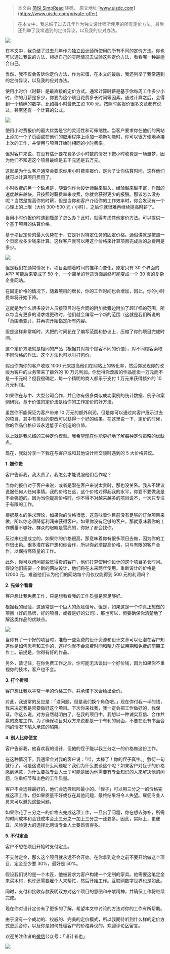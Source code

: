 > 本文由 [简悦 SimpRead](http://ksria.com/simpread/) 转码， 原文地址 [www.uisdc.com](https://www.uisdc.com/private-offer)

> 在本文中，我总结了过去几年作为独立设计师所使用的所有定价方法，最后还列举了我常遇到的定价异议，以及我的应对办法。

![](https://image.uisdc.com/wp-content/uploads/2019/06/uisdc-banner-20190624-5.jpg)

在本文中，我总结了过去几年作为独立[设计师](https://www.uisdc.com/tag/%e8%ae%be%e8%ae%a1%e5%b8%88)所使用的所有不同的定价方法。你也可以通过我说的方法，根据自己的实际情况去试验这些定价方法，看看哪一种最适合自己。

当然，我不仅会告诉你定价方法，作为彩蛋，在本文的最后，我还列举了我常遇到的定价异议，以及我的应对办法。

使用小时价（时薪）是最直接的定价方式。通常计算时薪是基于你每周工作多少小时，你的月薪是多少，你要为这个项目花费多长时间等因素。通过计算之后，会得到一个精确的数字，比如每小时最低工资 100 元。按照时薪报价很多文章都有说过，甚至还有一个计算的公式。

![](https://image.uisdc.com/wp-content/uploads/2019/06/uisdc-zy-20190624-7.jpeg)

使用小时费报价的最大优势是它的灵活性和可伸缩性。当客户要求你在他们的网站上添加一个子页面或在他们的应用程序上添加一项新功能时，你可以很方便地承接上次的工作，并使用与项目开始时相同的小时费率。

但对客户来说，在没有估计要花费多少小时数的情况下按小时收费是一场噩梦，因为他们不知道这个项目最终是五千元还是五万元。

这就是为什么客户通常会要求你用小时费率报价，是为了让你估算时间，这样他们就可以计算项目费用了。

小时收费的另一个缺点是，随着你作为设计师越来越久，经验越来越丰富，作图的速度越来越快。只按照时薪费率来收费，你就会获得更少的报酬。那该怎么没办呢？当然是提高你的时薪，但是当你和客户介绍你的工作效率时，你会发现有一个心理上的上限（大约 300-500 元 / 小时），之后你就很难再继续提高时薪了。

当用小时价报价时遇到瓶颈了怎么办？此时，就得考虑其他定价方法。可以提供一个基于项目的估算价格。

基于项目定价的最大优势在于，它是针对特定任务的固定价格。通俗讲就是按照一个页面收多少钱来计算。这样客户就可以用这个价格来计算项目完成后的总费用是多少。

![](https://image.uisdc.com/wp-content/uploads/2019/06/uisdc-zy-20190624-1.jpeg)

但是我们在通常情况下，项目会随着时间的推移而变化，原定只有 30 个界面的 APP 可能后来变成了 50 个，一个简单的登录页面最终可能变成一个 30 页的复杂企业网站。

在固定价格的情况下，随着项目的增长，你的工作时间也会增加，因此，你的小时费率将开始下降。

这就是为什么很多设计人员接项目时在合同的附加款旁边附加了超详细的范围，所以每当有更多的请求或更改时，他们就会编写一个新的范围（这就是我们所说的「范围渐变」），并再次开始指定所有内容。

但是这样非常耗时，大把的时间花在了编写范围和协议上，压缩了你的项目完成时间。

这个定价方法就是相同的产品（根据其对每个顾客不同的价值），对不同顾客索取不同价格的作法。这个方法也可以叫打包价。

假设你向你的客户收取 1000 元来提高他们在网站上的转化率，然后你发现你的改版为客户的业务带来了额外的 10 万元利润。你觉得你改版的作品能卖一万元而不是一千元吗？但我很确定，每一个精明的商人都乐于支付 1 万元来获得额外的 10 万元利润。

如果你在与中、大型公司合作，并且你有很多类似成功案例的统计数据、例子和案例研究，基于价值的定价法是给你的工作定价的好方法。

虽然你不能保证为客户带来 10 万元的额外利润，但是你可以通过向客户展示过去的项目，其中有类似的更改可以获得一个好的结果。在这里说一下，定价的时候，你的作品价格应该永远低于它创造的价值。

以上就是我总结的三种定价模型。我希望现在你能更好地了解每种定价策略的优缺点。

现在，我就分享一下我在与客户或和其他设计师交谈时遇到的 5 大价格异议。

**1. 嫌你贵**

客户告诉我，我太贵了，我怎么才能说服他们合作呢？

当你的报价对于客户来说，或者是潜在客户来说太贵时，那也没关系。我从不建议说服任何人任何事情。我的价格在这，这个价格对得起我的水平，你要不要做我是不会强迫的。因为当你提高价格时，你不得不对越来越多的项目说不，一次只专注于有限的工作。

根据基本的供求理论，如果你的价格很低，这意味着你目前没有足够的订单项目来做，所以你必须降低利润来获得客户。如果你没有足够的客户，那就意味着你的工作质量不够好。群众的眼睛是雪亮的，你好了都会找你。

反过来也是成立的。如果你的价格很高，那意味着你有很多项目去做，因为你的工作很出色。很多潜在客户想和你合作，所以你必须提高价格，只与有限的客户合作，以保持高质量的工作。

此外，你可以询问那些觉得贵的客户，他们打算使用你设计的这个项目多长时间。假设他们需要一个新的网站设计，他们将在未来两年使用。重新设计的价格是 12000 元。难道他们认为他们的网站每个月仅仅能得到 500 元的利润吗？

**2. 先做个看看**

客户想让我免费工作，只是想看看我的工作质量是否足够好。

根据我的经验，这通常是一个巨大的危险信号。但是，如果这是一个你真正想做的项目（好的品牌，好的项目，或者是好的公司），那也可以，但要确保你清楚地了解这类作品的优缺点。

![](https://image.uisdc.com/wp-content/uploads/2019/06/uisdc-zy-20190624-3.jpeg)

当你有了一个好的项目时，准备一些免费的设计资源和设计文章可以让潜在客户知道你是如何思考和工作的，这样你就不会浪费时间和精力在试用期和免费的前期工作上。前提是，你得有好的作品。

另外，请记住，在你免费工作之后，你可能无法谈出一个好价钱，因为如果你不重视你的技术，客户也不会。

**3. 打个折呗**

客户想让我以平常一半的价格工作，并承诺下次会给出全价。

对此，我通常的反应是：「没问题，但是我们换个角色吧。」现在你付我一半的钱，我来决定我是否要做好这个项目。下次你来找我，我一定会把工作做好的，我保证。你这么说，对方自然就明白了。在我的项目中，我想以一种诚实互信、合作共赢的态度工作。为了确保项目对双方来说都是一个有利的局面，不要在没有书面合同的情况下陷入承诺的陷阱。

**4. 别人比你便宜**

客户告诉我，他喜欢我的设计，但他的侄子能以我三分之一的价格做这份工作。

在这种情况下，我通常会对我的客户说：「哇，太棒了！你的侄子真牛。」敷衍一句就行了。可是这说明什么问题呢？我们为什么要谈这个呢？如果客户对侄子的价格感到满意，为什么要找专业人士？可能是因为他需要有专业知识的人来解决他的问题，注重细节和出色的工作质量。

客户不会选择最好的，他们会选择风险最小的。「侄子」可以用三分之一的价格完成这项工作，但如果质量不好或存在其他问题，最终结果将令人失望。雇佣专业人员来可以避免这些问题。

如果你花了三分之一的价格去完成这项工作，一旦出了问题，你在想去弥补，所需的时间成本和金钱成本会比三分之一加上三分之一还要多。因此，实际上，更便宜、风险更大的选择比聘请专业人士要昂贵得多。

**5. 不付定金**

客户不想在项目开始时支付定金。

不支付定金，那么这个项目就永远不会开始。在你拿到定金之前不要开始做这个项目，定金至少要 30%，最好是 50%。

假设我们说的是一个木匠，他被要求为客户构建一个定制的家具。他需要这笔定金来买木材，也许还需要雇个人来帮忙，然后开始工作。互联网数字世界也是如此。

同时，支付和接收存款表明双方对这个项目的意图和奉献精神，并确保工作将继续完成。

现在你对设计定价有了更多的了解，希望本文中讨论的方法对你的工作有所帮助。

由于没有一个成功的、权威的、完美的定价模式，所以我期待听到什么样的定价方式更适合你，以及你是如何处理客户的价格异议的。欢迎评论区留言。

欢迎关注作者的[微信](https://www.uisdc.com/topic/%e5%be%ae%e4%bf%a1)公众号：「设计者也」

![](https://image.uisdc.com/wp-content/uploads/2019/06/sjzyqr.jpg)